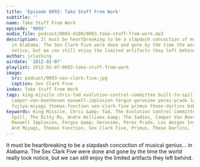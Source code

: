 ```yaml
---
title: 'Episode 0093: Take Stuff From Work'
subtitle: ''
name: Take Stuff From Work
episode: '0093'
audio_file: podcast/0001-0100/0093.take-stuff-from-work.mp3
description: It must be heartbreaking to be a slapdash concoction of musical genius…
  in Alabama. The Sex Clark Five were done and gone by the time the world really took
  notice, but we can still enjoy the limited artifacts they left behind.
author: jclacking
airdate: '2012-02-07'
playlist: 2012-02-07-0093-take-stuff-from-work
image:
  src: podcast/0093-sex-clark-five.jpg
  caption: Sex Clark Five
index: Take Stuff From Work
tags: king-missile chris-tad evolution-control-committee built-to-spill ditty-mu andre-williams-sadies
  camper-van-beethoven maxwell-implosion fergus-geronimo perez-prado los-amigos-invisibles
  fujiya-miyagi thomas-function sex-clark-five primus those-darlins bobs
keywords: King Missile, Chris &amp; Tad, The Evolution Control Committee, Built To
  Spill, The Ditty Mu, Andre Williams &amp; The Sadies, Camper Van Beethoven, The
  Maxwell Implosion, Fergus &amp; Geronimo, Perez Prado, Los Amigos Invisibles, Fujiya
  And Miyagi, Thomas Function, Sex Clark Five, Primus, Those Darlins, The Bobs
---
```

It must be heartbreaking to be a slapdash concoction of musical genius… in Alabama. The Sex Clark Five were done and gone by the time the world really took notice, but we can still enjoy the limited artifacts they left behind.
